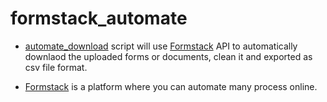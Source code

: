 # formstack_automate

- [automate_download](https://github.com/JosephKBS/formstack_automate/blob/main/automate_download.R) script will use [Formstack](https://www.formstack.com) API to automatically downlaod the uploaded forms or documents, clean it and exported as csv file format.

- [Formstack](https://www.formstack.com) is a platform where you can automate many process online.
